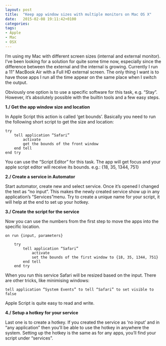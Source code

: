 ```yaml
---
layout: post
title:  "Keep app window sizes with multiple monitors on Mac OS X"
date:   2015-02-08 19:11:42+0100
categories: 
tags: 
- Apple
- Mac
- OSX
---
```

I’m using my Mac with different screen sizes (internal and external monitor). I’ve been looking for a solution for quite some time now, especially since the difference between the external and the internal is growing. Currently I run a 11” MacBook Air with a Full HD external screen. The only thing I want is to have those apps I run all the time appear on the same place when I switch the output. 

Obviously one option is to use a specific software for this task, e.g. “Stay”. However, it’s absolutely possible with the builtin tools and a few easy steps. 

**1./ Get the app window size and location**

In Apple Script this action is called ‘get bounds’. Basically you need to run the following short script to get the size and location: 

    try
        tell application “Safari”
            activate
            get the bounds of the front window
        end tell
    end try

You can use the “Script Editor” for this task. The app will get focus and your apple script editor will receive its bounds. e.g.: {18, 35, 1344, 751}

**2./ Create a service in Automator**

Start automator, create new and select service. Once it’s opened I changed the text as “no input”. This makes the newly created service show up in any application’s “Services”menu. Try to create a unique name for your script, it will help at the end to set up your hotkey. 

**3./ Create the script for the service**

Now you can use the numbers from the first step to move the apps into the specific location. 

    on run {input, parameters}
    
        try
            tell application “Safari”
                activate
                set the bounds of the first window to {18, 35, 1344, 751}
            end tell
        end try

When you run this service Safari will be resized based on the input. There are other tricks, like minimising windows: 

    tell application “System Events” to tell “Safari” to set visible to false

Apple Script is quite easy to read and write. 

**4./ Setup a hotkey for your service**

Last one is to create a hotkey. If you created the service as ‘no input’ and in “any application” then you’ll be able to use the hotkey in anywhere the system. Setting up the hotkey is the same as for any apps, you’ll find your script under “services”.

<!--more-->

